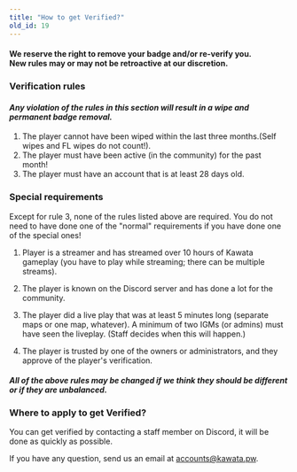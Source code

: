 ```yaml
---
title: "How to get Verified?"
old_id: 19
---
```


<h4 class="centered">We reserve the right to remove your badge and/or re-verify you.<br>New rules may or may not be retroactive at our discretion. </h4>

<h3><i class="fas fa-certificate"></i>Verification rules</h3>

#### _Any violation of the rules in this section will result in a **wipe and permanent badge removal**._

1. The player cannot have been wiped within the last three months.(Self wipes and FL wipes do not count!).
    
2. The player must have been active (in the community) for the past month!
    
3. The player must have an account that is at least 28 days old.

<h3><i class="fas fa-exclamation-circle"></i> Special requirements</h3>

Except for rule 3, none of the rules listed above are required.
You do not need to have done one of the "normal" requirements if you have done one of the special ones!

1. Player is a streamer and has streamed over 10 hours of Kawata gameplay (you have to play while streaming; there can be multiple streams).
    
2. The player is known on the Discord server and has done a lot for the community.
    
3. The player did a live play that was at least 5 minutes long (separate maps or one map, whatever). A minimum of two IGMs (or admins) must have seen the liveplay. (Staff decides when this will happen.)

5. The player is trusted by one of the owners or administrators, and they approve of the player's verification.

#### _All of the above rules may be changed if we think they should be different or if they are unbalanced._

<h3><i  class="far fa-edit"></i>Where to apply to get Verified?</h3>

You can get verified by contacting a staff member on Discord, it will be done as quickly as possible.

If you have any question, send us an email at [accounts@kawata.pw](mailto:accounts@kawata.pw).
